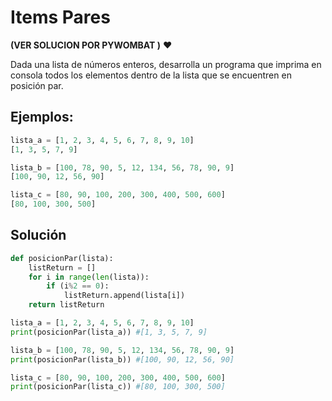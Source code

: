 # Items Pares
**(VER SOLUCION POR PYWOMBAT )** :heart:

Dada una lista de números enteros, desarrolla un programa que imprima en consola todos los elementos dentro de la lista que se encuentren en posición par.

## Ejemplos:
```python
lista_a = [1, 2, 3, 4, 5, 6, 7, 8, 9, 10]
[1, 3, 5, 7, 9]

lista_b = [100, 78, 90, 5, 12, 134, 56, 78, 90, 9]
[100, 90, 12, 56, 90]

lista_c = [80, 90, 100, 200, 300, 400, 500, 600]
[80, 100, 300, 500]
```
## Solución
```python
def posicionPar(lista):
    listReturn = []
    for i in range(len(lista)):
        if (i%2 == 0):
            listReturn.append(lista[i])
    return listReturn

lista_a = [1, 2, 3, 4, 5, 6, 7, 8, 9, 10]
print(posicionPar(lista_a)) #[1, 3, 5, 7, 9]

lista_b = [100, 78, 90, 5, 12, 134, 56, 78, 90, 9]
print(posicionPar(lista_b)) #[100, 90, 12, 56, 90]

lista_c = [80, 90, 100, 200, 300, 400, 500, 600]
print(posicionPar(lista_c)) #[80, 100, 300, 500]  
```